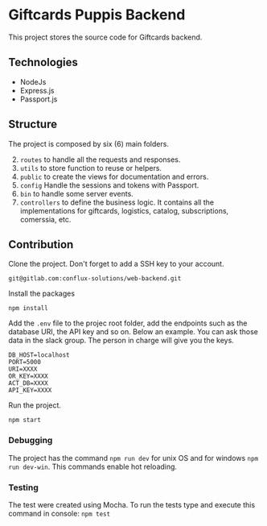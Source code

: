 # Giftcards Puppis Backend

This project stores the source code for Giftcards backend.

## Technologies

- NodeJs
- Express.js
- Passport.js

## Structure

The project is composed by six (6) main folders.

2. `routes` to handle all the requests and responses.
3. `utils` to store function to reuse or helpers.
4. `public` to create the views for documentation and errors.
5. `config` Handle the sessions and tokens with Passport.
6. `bin` to handle some server events.
7. `controllers` to define the business logic. It contains all the implementations for giftcards, logistics, catalog, subscriptions, comerssia, etc.

## Contribution

Clone the project. Don't forget to add a SSH key to your account.

```
git@gitlab.com:conflux-solutions/web-backend.git
```
Install the packages
```
npm install
```
Add the `.env` file to the projec root folder, add the endpoints such as the database URI, the API key and so on. Below an example. You can ask those data in the slack group. The person in charge will give you the keys.

```
DB_HOST=localhost
PORT=5000
URI=XXXX
OR_KEY=XXXX
ACT_DB=XXXX
API_KEY=XXXX

```
Run the project.
```
npm start
```

### Debugging

The project has the command `npm run dev` for unix OS and for windows `npm run dev-win`. This commands enable hot reloading.

### Testing

The test were created using Mocha. To run the tests type and execute this command in console: `npm test`


